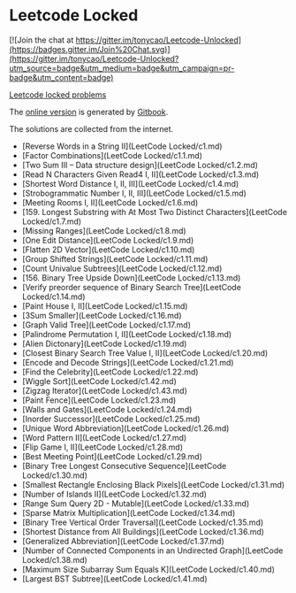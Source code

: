 Leetcode Locked
=======

[![Join the chat at https://gitter.im/tonycao/Leetcode-Unlocked](https://badges.gitter.im/Join%20Chat.svg)](https://gitter.im/tonycao/Leetcode-Unlocked?utm_source=badge&utm_medium=badge&utm_campaign=pr-badge&utm_content=badge)

[Leetcode locked problems](https://leetcode.com/problemset/algorithms/)

The [online version](http://tiancao.me/Leetcode-Unlocked/) is generated by [Gitbook](https://github.com/GitbookIO/gitbook).



The solutions are collected from the internet.

* [Reverse Words in a String II](LeetCode Locked/c1.md)
* [Factor Combinations](LeetCode Locked/c1.1.md)
* [Two Sum III – Data structure design](LeetCode Locked/c1.2.md)
* [Read N Characters Given Read4 I, II](LeetCode Locked/c1.3.md)
* [Shortest Word Distance I, II, III](LeetCode Locked/c1.4.md)
* [Strobogrammatic Number I, II, III](LeetCode Locked/c1.5.md)
* [Meeting Rooms I, II](LeetCode Locked/c1.6.md)
* [159. Longest Substring with At Most Two Distinct Characters](LeetCode Locked/c1.7.md)
* [Missing Ranges](LeetCode Locked/c1.8.md)
* [One Edit Distance](LeetCode Locked/c1.9.md)
* [Flatten 2D Vector](LeetCode Locked/c1.10.md)
* [Group Shifted Strings](LeetCode Locked/c1.11.md)
* [Count Univalue Subtrees](LeetCode Locked/c1.12.md)
* [156. Binary Tree Upside Down](LeetCode Locked/c1.13.md)
* [Verify preorder sequence of Binary Search Tree](LeetCode Locked/c1.14.md)
* [Paint House I, II](LeetCode Locked/c1.15.md)
* [3Sum Smaller](LeetCode Locked/c1.16.md)
* [Graph Valid Tree](LeetCode Locked/c1.17.md)
* [Palindrome Permutation I, II](LeetCode Locked/c1.18.md)
* [Alien Dictonary](LeetCode Locked/c1.19.md)
* [Closest Binary Search Tree Value I, II](LeetCode Locked/c1.20.md)
* [Encode and Decode Strings](LeetCode Locked/c1.21.md)
* [Find the Celebrity](LeetCode Locked/c1.22.md)
* [Wiggle Sort](LeetCode Locked/c1.42.md)
* [Zigzag Iterator](LeetCode Locked/c1.43.md)
* [Paint Fence](LeetCode Locked/c1.23.md)
* [Walls and Gates](LeetCode Locked/c1.24.md)
* [Inorder Successor](LeetCode Locked/c1.25.md)
* [Unique Word Abbreviation](LeetCode Locked/c1.26.md)
* [Word Pattern II](LeetCode Locked/c1.27.md)
* [Flip Game I, II](LeetCode Locked/c1.28.md)
* [Best Meeting Point](LeetCode Locked/c1.29.md)
* [Binary Tree Longest Consecutive Sequence](LeetCode Locked/c1.30.md)
* [Smallest Rectangle Enclosing Black Pixels](LeetCode Locked/c1.31.md)
* [Number of Islands II](LeetCode Locked/c1.32.md)
* [Range Sum Query 2D - Mutable](LeetCode Locked/c1.33.md)
* [Sparse Matrix Multiplication](LeetCode Locked/c1.34.md)
* [Binary Tree Vertical Order Traversal](LeetCode Locked/c1.35.md)
* [Shortest Distance from All Buildings](LeetCode Locked/c1.36.md)
* [Generalized Abbreviation](LeetCode Locked/c1.37.md)
* [Number of Connected Components in an Undirected Graph](LeetCode Locked/c1.38.md)
* [Maximum Size Subarray Sum Equals K](LeetCode Locked/c1.40.md)
* [Largest BST Subtree](LeetCode Locked/c1.41.md)
